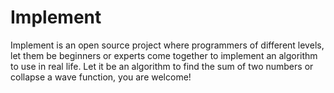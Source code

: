 # Implement
Implement is an open source project where programmers of different levels, let them be beginners or experts come together to implement an algorithm to use in real life. Let it be an algorithm to find the sum of two numbers or collapse a wave function, you are welcome!
